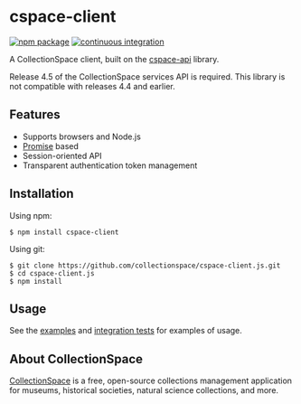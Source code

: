 # cspace-client

[![npm package](https://img.shields.io/npm/v/cspace-client.svg)](https://www.npmjs.com/package/cspace-client)
[![continuous integration](https://github.com/collectionspace/cspace-client.js/actions/workflows/ci-js.yml/badge.svg?branch=master&event=push)](https://github.com/collectionspace/cspace-client.js/actions/workflows/ci-js.yml)

A CollectionSpace client, built on the [cspace-api](https://github.com/collectionspace/cspace-api.js) library.

Release 4.5 of the CollectionSpace services API is required. This library is not compatible with releases 4.4 and earlier.

## Features

- Supports browsers and Node.js
- [Promise](http://www.html5rocks.com/en/tutorials/es6/promises/) based
- Session-oriented API
- Transparent authentication token management

## Installation

Using npm:

```
$ npm install cspace-client
```

Using git:

```
$ git clone https://github.com/collectionspace/cspace-client.js.git
$ cd cspace-client.js
$ npm install
```

## Usage

See the [examples](https://github.com/collectionspace/cspace-client.js/tree/master/examples) and [integration tests](https://github.com/collectionspace/cspace-client.js/tree/master/test/integration) for examples of usage.

## About CollectionSpace

[CollectionSpace](http://www.collectionspace.org/) is a free, open-source collections management application for museums, historical societies, natural science collections, and more.
